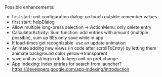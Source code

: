 Possible enhancements:
- first start: unit configuration dialog: on touch outside: remember values
- first start: helpDialog
- Allow multiple long-press selection → ActionMenu: only delete entry
- CalculatorActivity: Sum function: add entries with amount (multiple possible), sum up BEs
    only save while in app
- If load-times get recognizable: use an update animation
- Animate adding new views (in code after scrollToEntry) by letting them animate background color yellow→transparent
- save unit as string in db to keep unit on pref change
- App Indexing: index entries for search from launcher? https://developers.google.com/app-indexing/introduction 
